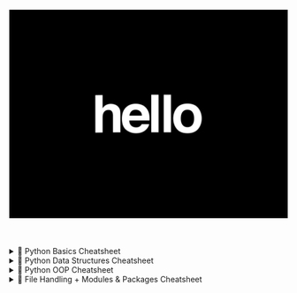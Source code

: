 <p align="center">
  <img src="./visuals/Hello.gif" alt="Python Coding" width="600"/>
</p> <br></br>

<details>
  <summary>📂 Python Basics Cheatsheet </summary> <br></br>

# 🐍 Python Basics Cheatsheet 
> 🚀 Master the essentials of Python – your gateway to automation, web dev, data science, and beyond.

---

## 🧠 Python Syntax Overview

```python
# This is a comment
# (Think of this like a note for humans, Python ignores it)

print("Hello, world!")  # Output something to the screen
# This shows the words “Hello, world!” on your screen
```

---

## 🔢 Variables and Data Types

Variables are like boxes where you can store stuff — numbers, words, or True/False.

```python
# Numbers
x = 10          # x is a box that holds the number 10 (integer)
pi = 3.14       # pi holds a decimal number (called a float)

# Strings (words inside quotes)
name = "Sri"    # name holds the word Sri
greeting = 'Hello'  # greeting holds Hello (single or double quotes both work)

# Booleans (True or False — like Yes or No)
is_coding = True     # means YES, I am coding
is_sleeping = False  # means NO, I am not sleeping
```

---

## 🎯 Input and Output

Input lets you *ask* the user something. Output shows something on the screen.

```python
name = input("What's your name? ")
# This asks the user their name and saves it into a box called 'name'

print("Hello", name)
# This shows: Hello <whatever the user typed>
```

🧸 Example:
```
What's your name? → Sri  
Output: Hello Sri
```

---

## 🧮 Operators

Operators help us **do things** like math, comparisons, and logic.

```python
# Arithmetic Operators (like in school)
+  # Add things
-  # Subtract
*  # Multiply
/  # Divide
%  # Remainder after division
** # Power (2 ** 3 means 2 to the power of 3 = 8)
// # Floor divide (cuts off decimals)

# Comparison Operators
==  # Is equal to?
!=  # Is NOT equal?
>   # Greater than?
<   # Less than?
>=  # Greater than or equal to?
<=  # Less than or equal to?

# Logical Operators
and  # Both conditions must be True
or   # At least one must be True
not  # Opposite of the condition
```

🧸 Example:
```python
2 + 3 == 5  # True
5 > 3 and 2 < 4  # True
not True  # False
```

---

## 🔁 Control Flow

Control flow means **making decisions** and **repeating stuff**.

### ✅ Conditional Statements:

```python
if x > 0:
    print("Positive")
elif x == 0:
    print("Zero")
else:
    print("Negative")
```

🧸 Example:
If `x = 5`, it prints “Positive”.  
If `x = 0`, it prints “Zero”.

---

### 🔄 Loops:

Loops repeat things over and over.

```python
# For loop: Repeat a fixed number of times
for i in range(5):
    print(i)
```

🧸 Output:
```
0
1
2
3
4
```

```python
# While loop: Keep going until something is False
count = 0
while count < 5:
    print(count)
    count += 1  # Adds 1 each time
```

🧸 Output:
```
0
1
2
3
4
```

---

## 📦 Functions

Functions are like mini-machines. You give them input, they give you output.

```python
def greet(name):
    return "Hello " + name

message = greet("Sri")
print(message)
```

🧸 Output:
```
Hello Sri
```

Explanation:
- `def greet(name):` creates a function named `greet`
- `return` gives back the result
- You can reuse the function as many times as you want!

---

## 📚 Lists and Loops

Lists are like toy boxes that hold multiple items.

```python
fruits = ["apple", "banana", "cherry"]
# A list of 3 fruits

for fruit in fruits:
    print(fruit)  # Print each fruit one by one
```

🧸 Output:
```
apple
banana
cherry
```

```python
fruits.append("mango")  # Add mango to the list

print(fruits[0])  # Shows the first fruit: apple
```

---

## 🧰 Common Built-in Functions

Python has lots of ready-made tools (functions) you can use:

```python
len("hello")      # Gives 5 (the number of letters)
type(10)          # Says it's an int (number)
int("5")          # Turns the string "5" into a number
str(10)           # Turns number 10 into a string
float("3.14")     # Makes it a decimal number
bool("")          # Empty things are False, others are True
range(3)          # Makes numbers 0, 1, 2
```

🧸 Example:
```python
list(range(3)) → [0, 1, 2]
```

---

## 💡 Tips

- Use `snake_case` for variable and function names (like: `total_score`, `get_input`)
- Indentation (spacing) is VERY important! Always use 4 spaces.
- To run your Python file:
  ```bash
  python filename.py
  ```

---

  </details>



<details>
  <summary>📂 Python Data Structures Cheatsheet </summary> <br></br>

  # 🧱 Python Data Structures Cheatsheet 



> 🎯 Data structures let you store, access, and organize your stuff (like toys, lists, or cards).  
> They help you **remember things, find them fast, and keep them tidy** when you're coding!

---

## 🧺 1. Lists (A basket that holds items in order — and you can change them!)

```python
fruits = ["apple", "banana", "mango"]
```

🧸 This is a **list** — like a toy basket.  
It has three fruits, and you can do lots of things with it:

```python
fruits.append("orange")     # Adds "orange" to the basket
fruits.remove("banana")     # Takes "banana" out
fruits[0]                   # Gets the first fruit ("apple")
fruits[1] = "grape"         # Changes second fruit to "grape"
len(fruits)                 # Counts how many fruits are in the basket
```

### 🔁 Loop through list (Look at each item one by one)

```python
for fruit in fruits:
    print(fruit)
```

🧸 This prints each fruit one by one like:
```
apple  
grape  
mango  
orange  
```

---

## 📚 2. Tuples (A list you can't change — like a locked box)

```python
coordinates = (10, 20)
print(coordinates[0])     # Gets the first number (10)
```

🧸 Tuples are like **coordinates** on a map.  
You can look at them, but **you can't change them**.

🔒 Use tuples when your data should stay the same.  
Example: `(latitude, longitude)`, or sizes like `(width, height)`

---

## 🗃️ 3. Dictionaries (A label-sticker box: each item has a name and a value)

```python
person = {"name": "Sri", "age": 17}
```

🧸 This is a dictionary. It’s like a **box where each item has a label**:

```python
print(person["name"])        # Shows "Sri"
person["age"] = 18           # Changes age to 18
person["city"] = "Chennai"   # Adds a new label: "city"
```

### 🔁 Loop through dictionary (Check all labels and values)

```python
for key, value in person.items():
    print(key, value)
```

🧸 Output:
```
name Sri  
age 18  
city Chennai
```

---

## 🔢 4. Sets (A magic bag with only unique things – no duplicates allowed!)

```python
numbers = {1, 2, 3, 2, 1}
```

🧸 This bag only keeps **one of each number**, so it becomes:
```
{1, 2, 3}
```

```python
numbers.add(4)        # Adds number 4
numbers.remove(2)     # Removes number 2
```

👀 You can also **check if something’s in the set**:

```python
if 3 in numbers:
    print("Found")
```

🧸 Output:
```
Found
```

---

## 📊 Summary Table

| Type        | Ordered | Can Change? | Allows Duplicates? | Example            |
|-------------|---------|-------------|---------------------|--------------------|
| **List**     | ✅ Yes  | ✅ Yes      | ✅ Yes              | `["a", "b", "c"]`  |
| **Tuple**    | ✅ Yes  | ❌ No       | ✅ Yes              | `(1, 2, 3)`        |
| **Dictionary** | ✅ Yes (by key) | ✅ Yes | ❌ No (keys must be unique) | `{"key": "value"}` |
| **Set**      | ❌ No   | ✅ Yes      | ❌ No               | `{1, 2, 3}`        |

---

## 🧠 Pro Tips

- ✅ Use **lists** when you need an **ordered group** of things you want to **change**
- 🔒 Use **tuples** when the data should **never change**
- 🏷️ Use **dictionaries** when each value needs a **name or label**
- 🧹 Use **sets** to **remove duplicates** or **check if something exists**

---

</details>

<details>
  <summary>📂 Python OOP Cheatsheet </summary> <br></br>


# 🧱 Python OOP (Object-Oriented Programming) Cheatsheet
> 🧠 OOP lets you create your own **blueprints for real things** (like people, animals, cars).  
> It helps you organize your code and reuse it like LEGO blocks! 🧱

---

## 🧬 1. What is a Class?

A **class** is like a **blueprint** or **recipe**.

```python
class Dog:
    pass
```

🧸 Imagine you’re drawing a “Dog” template — but you haven’t made a real dog yet.

---

## 🐾 2. What is an Object?

An **object** is a **real thing** made from a class.

```python
my_dog = Dog()
```

Now you’ve made an actual **dog** using the `Dog` blueprint.  
You can make as many dogs as you want!

---

## 🎒 3. Attributes (What an object *has*)

```python
class Dog:
    def __init__(self, name, age):
        self.name = name    # Every dog has a name
        self.age = age      # Every dog has an age
```

Explanation:
- `__init__()` is a **special function** that runs when we create a new object
- `self` is the object itself (think: “this dog”)
- `self.name` and `self.age` are like labels on that specific dog

---

## 🎯 4. Creating an Object (Using the class)

```python
dog1 = Dog("Bruno", 3)
print(dog1.name)  # Bruno
print(dog1.age)   # 3
```

Now Bruno is your first dog. You can make more dogs too!

---

## ⚙️ 5. Methods (What an object *can do*)

```python
class Dog:
    def __init__(self, name):
        self.name = name

    def bark(self):
        print(self.name + " says woof!")
```

Now every dog can bark!

```python
dog1 = Dog("Shadow")
dog1.bark()
```

🧸 Output:
```
Shadow says woof!
```

---

## 👪 6. Inheritance (Like getting traits from your parents!)

```python
class Animal:
    def eat(self):
        print("This animal eats food.")

class Cat(Animal):
    def meow(self):
        print("Meow!")
```

Now `Cat` can do **everything Animal can do** + its own stuff!

```python
kitty = Cat()
kitty.eat()   # From Animal
kitty.meow()  # From Cat
```

---

## 🧱 7. Encapsulation (Keep details private!)

```python
class BankAccount:
    def __init__(self, balance):
        self.__balance = balance  # private!

    def deposit(self, amount):
        self.__balance += amount

    def get_balance(self):
        return self.__balance
```

The `__balance` is private. You can't access it directly!

```python
account = BankAccount(1000)
account.deposit(500)
print(account.get_balance())  # 1500
```

---

## 🔁 8. Polymorphism (Same word, different behavior)

```python
class Bird:
    def speak(self):
        print("Chirp!")

class Duck(Bird):
    def speak(self):
        print("Quack!")

class Parrot(Bird):
    def speak(self):
        print("Squawk!")
```

Now each bird has its own voice:

```python
for bird in [Duck(), Parrot(), Bird()]:
    bird.speak()
```

🧸 Output:
```
Quack!  
Squawk!  
Chirp!
```

---

## 🧠 Summary Table

| Concept         | What it Means (Kid Version)                            | Python Example            |
|----------------|---------------------------------------------------------|----------------------------|
| Class           | A **blueprint** for things                             | `class Dog:`               |
| Object          | A **real thing** made from a class                     | `dog1 = Dog()`             |
| Attribute       | Something an object **has**                            | `self.name`                |
| Method          | Something an object **does**                           | `def bark(self):`          |
| Inheritance     | Child **inherits** from parent                         | `class Cat(Animal):`       |
| Encapsulation   | Hide secret stuff inside a box                         | `self.__balance`           |
| Polymorphism    | Same method, **different behaviors**                   | `def speak()` in many classes |

---

## 💡 Pro Tips for OOP

- Use **PascalCase** for class names (`class MyCar`)
- Always use `self` inside classes — it refers to the object
- OOP is great for **games, web apps, cybersecurity tools**, and **everything real-world**

---

> 🎮 Think of classes as characters, attributes as stats, and methods as powers.  
> Master OOP and you’ll code like a dev boss 💻👑  



</details>



<details>
  <summary>📂 File Handling + Modules & Packages Cheatsheet </summary> <br></br>

  # 🐍 Python Scrolls — File Handling + Modules & Packages (Beginner Ninja Guide)

Welcome, apprentice! In this scroll, you’ll learn how to **open files**, **write into them**, and **reuse code** using **modules & packages**. Everything is explained simply, with examples. Let's begin! 🧠

---

## 📁 Python File Handling — Read, Write, Append Like a Pro!

Think of a file like a **notebook** on your computer. You can **open it**, **read what's inside**, **write** something new, or **add more** stuff at the end.

---

### 📖 How to Open and Read a File

```python
file = open("example.txt", "r")  # "r" means read mode
content = file.read()            # Reads everything in the file
print(content)                   # Shows it on the screen
file.close()                     # Closes the file
```

🧸 *Imagine opening your storybook, reading it, and then closing it.*

---

### ✍️ How to Write to a File

```python
file = open("example.txt", "w")  # "w" means write mode (starts fresh)
file.write("Hello, world!")      # Writes this sentence inside the file
file.close()                     # Close the book after writing
```

> 📌 "w" deletes everything and starts clean like a new notebook.

---

### ➕ How to Add More (Append)

```python
file = open("example.txt", "a")     # "a" means append (add)
file.write("\nNew line added!")     # Adds new text on a new line
file.close()
```

> 📌 "a" is like turning to the next page and continuing the story.

---

### 🧼 Best Practice — Use `with` (Auto-Close)

```python
with open("example.txt", "r") as file:  # Open and name it 'file'
    content = file.read()               # Read the content
    print(content)                      # Print it out
```

> ✅ Using `with` makes sure your file is always closed — even if there's an error.

```python
with open("example.txt", "w") as file:
    file.write("Safe writing with context manager")
```

---

### 🔁 Read File Line by Line

```python
with open("example.txt", "r") as file:
    for line in file:              # Go through each line one by one
        print(line.strip())        # Print each line, but remove the '\n' newline
```

> 📌 `strip()` removes invisible characters like extra spaces or newlines.

---

### 📋 File Modes Cheat Table

| Mode | What It Means | Example |
|------|----------------|---------|
| "r"  | Read only      | `open("file.txt", "r")` |
| "w"  | Write (erase)  | `open("file.txt", "w")` |
| "a"  | Append         | `open("file.txt", "a")` |
| "x"  | Create new     | `open("file.txt", "x")` |
| "b"  | Binary         | `open("file.png", "rb")` |

> 🤖 Combine them like `"rb"` (read in binary) or `"wb"` (write in binary)

---

### 🧠 File Handling Tips

- Always use `with open(...)` → safer and cleaner!
- Use `"a"` to add stuff, `"w"` to overwrite, `"r"` to read.
- Use `.strip()` to clean up text.
- You can also use `os` and `pathlib` for pro-level file tasks.

---

## 📦 Python Modules & Packages — Code Reusability Superpower

Imagine breaking your huge project into smaller **magic scrolls (modules)** and storing them inside **chests (packages)**. Let’s learn how!

---

### 📁 What Is a Module?

A **module** is just a `.py` file that has code you want to reuse.

🧪 Example:

```python
# math is a built-in module
import math
print(math.sqrt(16))  # ➜ 4.0
```

---

### 🎲 Random Module Example

```python
import random
print(random.randint(1, 10))  # ➜ a number between 1 to 10
```

> 🎉 Now your app can roll virtual dice!

---

### 🎯 Use `from ... import` to Be More Specific

```python
from math import sqrt, pi
print(sqrt(25))  # ➜ 5.0
print(pi)        # ➜ 3.141592...
```

---

```python
from random import choice
print(choice(["Sri", "Dukkie", "Ninja"]))  # Picks one name randomly
```

> 🧠 `from` lets you import only what you need.

---

### 🧰 Make Your Own Module

**File:** `my_module.py`

```python
def greet(name):
    return f"Hello, {name}!"
```

**Another file:** `main.py`

```python
import my_module
print(my_module.greet("Sri"))  # ➜ Hello, Sri!
```

> 🧙 You just created and used your own magic scroll!

---

### 📦 What is a Package?

A **package** is a folder with multiple modules and a special file called `__init__.py`

```
my_package/
│
├── __init__.py
├── module1.py
└── module2.py
```

### 📦 Use a Module from a Package

```python
from my_package import module1
module1.function_name()
```

> 🎒 Packages help organize related modules.

---

### 🔍 Built-in vs External Modules

| Type       | Example       | How to Use               |
|------------|---------------|--------------------------|
| Built-in   | `math`, `os`  | Comes with Python        |
| External   | `flask`, `requests` | Install with `pip`     |

```bash
pip install requests
```

> 🧰 External modules = advanced tools from Python community

---

### 🧠 Pro Tools — Explore Like a Curious Kid

```python
import math
print(dir(math))       # ➜ Shows all math functions
print(help(math.sqrt)) # ➜ Explains what sqrt does
```

---

### 🧠 Module & Package Tips

- Break code into **smaller .py files**
- Use `import` to reuse code again and again
- Group related modules inside **packages**
- Use `pip` to install amazing external tools

---

## 🎉 You’ve Mastered:

✅ Reading, writing & appending to files  
✅ Creating & importing modules  
✅ Using Python packages  
✅ Installing external tools with `pip`

---

👑 Now you're not just a coder... you're a **Python Scrollkeeper** 🐍📜  
Let me know what scroll to unlock next!

</details>